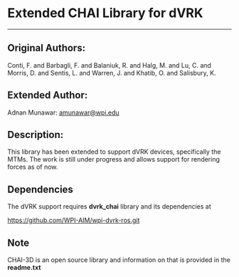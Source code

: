 # Extended CHAI Library for dVRK
----------------------------------------
## Original Authors:
Conti, F. and Barbagli, F. and Balaniuk, R. 
               and Halg, M. and Lu, C. and Morris, D. 
               and Sentis, L. and Warren, J. and Khatib, O. 
               and Salisbury, K.
## Extended Author:
Adnan Munawar:
amunawar@wpi.edu

## Description:
This library has been extended to support dVRK devices, specifically the MTMs.
The work is still under progress and allows support for rendering forces as of now.

## Dependencies
The dVRK support requires **dvrk_chai** library and its dependencies at

https://github.com/WPI-AIM/wpi-dvrk-ros.git

## Note
CHAI-3D is an open source library and information on that is provided in the **readme.txt**
